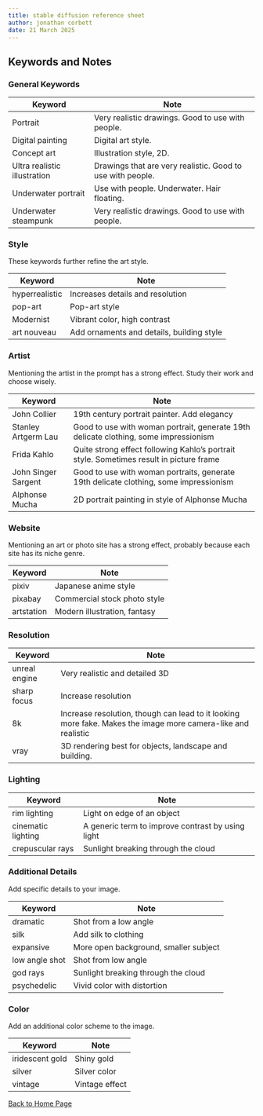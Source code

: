 ```yaml
---
title: stable diffusion reference sheet
author: jonathan corbett
date: 21 March 2025
---
```


## Keywords and Notes

### General Keywords
| Keyword               | Note                                      |
|-----------------------|-------------------------------------------|
| Portrait              | Very realistic drawings. Good to use with people. |
| Digital painting      | Digital art style.                        |
| Concept art           | Illustration style, 2D.                   |
| Ultra realistic illustration | Drawings that are very realistic. Good to use with people. |
| Underwater portrait   | Use with people. Underwater. Hair floating. |
| Underwater steampunk  | Very realistic drawings. Good to use with people. |

### Style
These keywords further refine the art style.

| Keyword        | Note                                      |
|----------------|-------------------------------------------|
| hyperrealistic | Increases details and resolution          |
| pop-art        | Pop-art style                             |
| Modernist      | Vibrant color, high contrast              |
| art nouveau    | Add ornaments and details, building style |

### Artist
Mentioning the artist in the prompt has a strong effect. Study their work and choose wisely.

| Keyword               | Note                                      |
|-----------------------|-------------------------------------------|
| John Collier          | 19th century portrait painter. Add elegancy |
| Stanley Artgerm Lau   | Good to use with woman portrait, generate 19th delicate clothing, some impressionism |
| Frida Kahlo           | Quite strong effect following Kahlo’s portrait style. Sometimes result in picture frame |
| John Singer Sargent   | Good to use with woman portraits, generate 19th delicate clothing, some impressionism |
| Alphonse Mucha        | 2D portrait painting in style of Alphonse Mucha |

### Website
Mentioning an art or photo site has a strong effect, probably because each site has its niche genre.

| Keyword    | Note                                      |
|------------|-------------------------------------------|
| pixiv      | Japanese anime style                      |
| pixabay    | Commercial stock photo style              |
| artstation | Modern illustration, fantasy              |

### Resolution
| Keyword        | Note                                      |
|----------------|-------------------------------------------|
| unreal engine  | Very realistic and detailed 3D            |
| sharp focus    | Increase resolution                       |
| 8k             | Increase resolution, though can lead to it looking more fake. Makes the image more camera-like and realistic |
| vray           | 3D rendering best for objects, landscape and building. |

### Lighting
| Keyword           | Note                                      |
|-------------------|-------------------------------------------|
| rim lighting      | Light on edge of an object                |
| cinematic lighting| A generic term to improve contrast by using light |
| crepuscular rays  | Sunlight breaking through the cloud       |

### Additional Details
Add specific details to your image.

| Keyword           | Note                                      |
|-------------------|-------------------------------------------|
| dramatic          | Shot from a low angle                     |
| silk              | Add silk to clothing                      |
| expansive         | More open background, smaller subject     |
| low angle shot    | Shot from low angle                       |
| god rays          | Sunlight breaking through the cloud       |
| psychedelic       | Vivid color with distortion               |

### Color
Add an additional color scheme to the image.

| Keyword           | Note                                      |
|-------------------|-------------------------------------------|
| iridescent gold   | Shiny gold                                |
| silver            | Silver color                              |
| vintage           | Vintage effect                            |



<footer>
  <p><a href="index.html">Back to Home Page</a></p>
</footer>